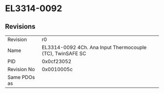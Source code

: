 # EL3314-0092

## Revisions
<table>
<tr>
<td>Revision</td>
<td>r0</td>
</tr>
<tr>
<td>Name</td>
<td>EL3314-0092 4Ch. Ana Input Thermocouple (TC), TwinSAFE SC</td>
</tr>
<tr>
<td>PID</td>
<td>0x0cf23052</td>
</tr>
<tr>
<td>Revision No</td>
<td>0x0010005c</td>
</tr>
<tr>
<td>Same PDOs as</td>
<td></td>
</tr>
</table>

